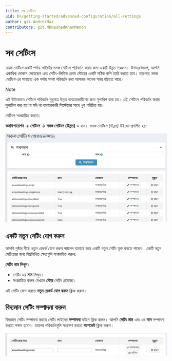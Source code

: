 ```yaml
---
title: সব সেটিংস
uid: bn/getting-started/advanced-configuration/all-settings
author: git.AndreiMaz
contributors: git.MDRashedKhanMenon
---
```


# সব সেটিংস

*সমস্ত সেটিংস* একটি পর্দায় সাইটের সমস্ত সেটিংস পরিবর্তন করার জন্য একটি উন্নত সরঞ্জাম। উদাহরণস্বরূপ, আপনি একাধিক দোকান পেয়েছেন এবং সেটিং-ভিত্তিক প্রথম স্টোরের একটি সঠিক কপি তৈরি করতে হবে। তারপরে *সমস্ত সেটিংস* এর সাহায্যে এক পর্দায় সমস্ত পরিবর্তন করা আপনার অনেক সময় বাঁচাতে পারে।

> [!NOTE]
>
> এই উইন্ডোতে সেটিংস পরিবর্তন শুধুমাত্র উন্নত ব্যবহারকারীদের জন্য সুপারিশ করা হয়। এই সেটিংস পরিবর্তন করার সুপারিশ করা হয় না যদি না ব্যবহারকারী সিস্টেমের সাথে খুব পরিচিত হয়।

সেটিংস সংজ্ঞায়িত করতে:

**কনফিগারেশন → সেটিংস → সমস্ত সেটিংস (উন্নত)** এ যান। *সমস্ত সেটিংস (উন্নত)* উইন্ডো প্রদর্শিত হয়:

![সব সেটিংস](_static/all-settings/allsettings.png)

## একটি নতুন সেটিং যোগ করুন

আপনি পৃষ্ঠার নীচে *নতুন রেকর্ড যোগ করুন* প্যানেল ব্যবহার করে একটি নতুন সেটিং যুক্ত করতে পারেন। একটি নতুন সেটিংয়ের জন্য নিম্নলিখিত ক্ষেত্রগুলি সংজ্ঞায়িত করুন:

**সেটিং নাম লিখুন**।
* সেটিং এর **মান** লিখুন।
* সংজ্ঞায়িত করুন যেখানে **স্টোর** সেটিং প্রযোজ্য।

এই সেটিং যোগ করতে **নতুন রেকর্ড যোগ করুন** ক্লিক করুন।

## বিদ্যমান সেটিং সম্পাদনা করুন

বিদ্যমান সেটিং সম্পাদনা করতে সেটিং লাইনের **সম্পাদনা** বাটনে ক্লিক করুন। আপনি **সেটিং নাম** এবং এর **মান** সম্পাদনা করতে সক্ষম হবেন। তারপর পরিবর্তনগুলি সংরক্ষণ করতে **আপডেট** ক্লিক করুন।

![সেটিং সম্পাদনা](_static/all-settings/edit.jpg)